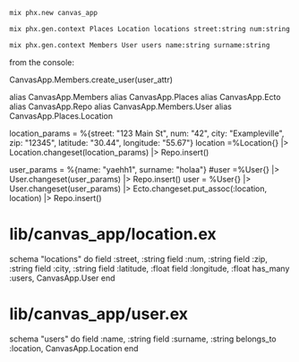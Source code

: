 
```sh
mix phx.new canvas_app
```

```sh
mix phx.gen.context Places Location locations street:string num:string zip:string city:string latitude:float longitude:float
```

```sh
mix phx.gen.context Members User users name:string surname:string
```


from the console: 

CanvasApp.Members.create_user(user_attr)

alias CanvasApp.Members
alias CanvasApp.Places
alias CanvasApp.Ecto
alias CanvasApp.Repo
alias CanvasApp.Members.User
alias CanvasApp.Places.Location



location_params =  %{street: "123 Main St", num: "42", city: "Exampleville", zip: "12345", latitude: "30.44", longitude: "55.67"}
location =%Location{} |> Location.changeset(location_params) |> Repo.insert()


user_params = %{name: "yaehh1", surname: "holaa"}
#user =%User{} |> User.changeset(user_params) |> Repo.insert()
user = %User{} |> User.changeset(user_params) |> Ecto.changeset.put_assoc(:location, location) |> Repo.insert()




# lib/canvas_app/location.ex
schema "locations" do
  field :street, :string
  field :num, :string
  field :zip, :string
  field :city, :string
  field :latitude, :float
  field :longitude, :float
  has_many :users, CanvasApp.User
end

# lib/canvas_app/user.ex
schema "users" do
  field :name, :string
  field :surname, :string
  belongs_to :location, CanvasApp.Location
end